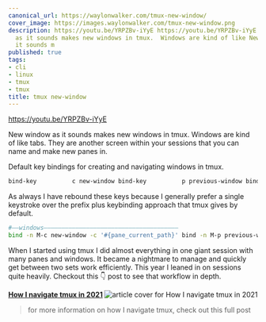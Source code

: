 ```yaml
---
canonical_url: https://waylonwalker.com/tmux-new-window/
cover_image: https://images.waylonwalker.com/tmux-new-window.png
description: https://youtu.be/YRPZBv-iYyE https://youtu.be/YRPZBv-iYyE New window
  as it sounds makes new windows in tmux.  Windows are kind of like New window as
  it sounds m
published: true
tags:
- cli
- linux
- tmux
- tmux
title: tmux new-window
---
```


https://youtu.be/YRPZBv-iYyE

New window as it sounds makes new windows in tmux.  Windows are kind of like tabs.  They are another screen within your sessions that you can name and make new panes in.



Default key bindings for creating and navigating windows in tmux.

``` bash
bind-key          c new-window bind-key          p previous-window bind-key          n next-window
```

As always I have rebound these keys because I generally prefer a single keystroke over the prefix plus keybinding approach that tmux gives by default.

``` bash
#――windows――――――――――――――――――――――――――――――――――――――
bind -n M-c new-window -c '#{pane_current_path}' bind -n M-p previous-window bind -n M-n next-window
```

When I started using tmux I did almost everything in one giant session with many panes and windows.  It became a nightmare to manage and quickly get between two sets work efficiently.  This year I leaned in on sessions quite heavily.  Checkout this 👇 post to see that workflow in depth.


  <div class="onelinelink-wrapper">
      <a class="onelinelink" href="https://waylonwalker.com/tmux-nav-2021/">
          <img style="float: right;" align='right' src="https://images.waylonwalker.com/tmux-nav-2021-og_250x140.png" alt="article cover for 
 How I navigate tmux in 2021
"/>
          <p><strong>
 How I navigate tmux in 2021
</strong></p>
      </a>
  </div>


> for more information on how I navigate tmux, check out this full post